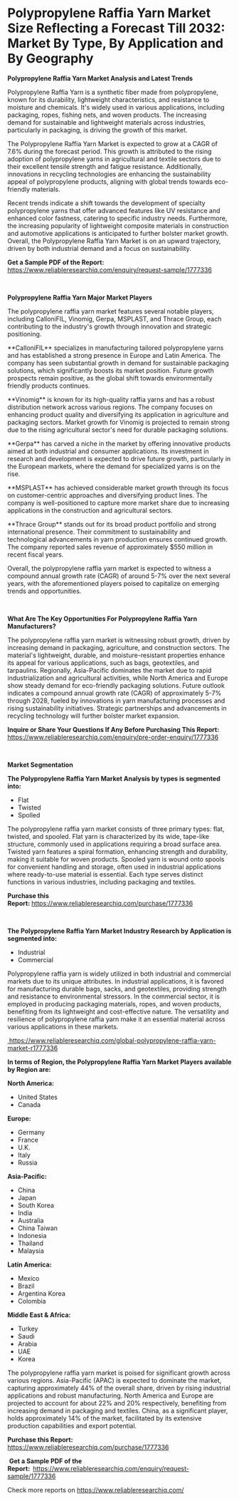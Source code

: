 <p><h1>Polypropylene Raffia Yarn Market Size Reflecting a Forecast Till 2032: Market By Type, By Application and By Geography</h1></p><p><strong>Polypropylene Raffia Yarn Market Analysis and Latest Trends</strong></p>
<p><p>Polypropylene Raffia Yarn is a synthetic fiber made from polypropylene, known for its durability, lightweight characteristics, and resistance to moisture and chemicals. It's widely used in various applications, including packaging, ropes, fishing nets, and woven products. The increasing demand for sustainable and lightweight materials across industries, particularly in packaging, is driving the growth of this market.</p><p>The Polypropylene Raffia Yarn Market is expected to grow at a CAGR of 7.6% during the forecast period. This growth is attributed to the rising adoption of polypropylene yarns in agricultural and textile sectors due to their excellent tensile strength and fatigue resistance. Additionally, innovations in recycling technologies are enhancing the sustainability appeal of polypropylene products, aligning with global trends towards eco-friendly materials.</p><p>Recent trends indicate a shift towards the development of specialty polypropylene yarns that offer advanced features like UV resistance and enhanced color fastness, catering to specific industry needs. Furthermore, the increasing popularity of lightweight composite materials in construction and automotive applications is anticipated to further bolster market growth. Overall, the Polypropylene Raffia Yarn Market is on an upward trajectory, driven by both industrial demand and a focus on sustainability.</p></p>
<p><strong>Get a Sample PDF of the Report:&nbsp;</strong> <a href="https://www.reliableresearchiq.com/enquiry/request-sample/1777336?utm_campaign=3513&utm_medium=2&utm_source=Github&utm_content=ia&utm_term=03042025&utm_id=polypropylene-raffia-yarn">https://www.reliableresearchiq.com/enquiry/request-sample/1777336</a></p>
<p>&nbsp;</p>
<p><strong>Polypropylene Raffia Yarn Major Market Players</strong></p>
<p><p>The polypropylene raffia yarn market features several notable players, including CalloniFIL, Vinomig, Gerpa, MSPLAST, and Thrace Group, each contributing to the industry's growth through innovation and strategic positioning.</p><p>**CalloniFIL** specializes in manufacturing tailored polypropylene yarns and has established a strong presence in Europe and Latin America. The company has seen substantial growth in demand for sustainable packaging solutions, which significantly boosts its market position. Future growth prospects remain positive, as the global shift towards environmentally friendly products continues.</p><p>**Vinomig** is known for its high-quality raffia yarns and has a robust distribution network across various regions. The company focuses on enhancing product quality and diversifying its application in agriculture and packaging sectors. Market growth for Vinomig is projected to remain strong due to the rising agricultural sector's need for durable packaging solutions.</p><p>**Gerpa** has carved a niche in the market by offering innovative products aimed at both industrial and consumer applications. Its investment in research and development is expected to drive future growth, particularly in the European markets, where the demand for specialized yarns is on the rise. </p><p>**MSPLAST** has achieved considerable market growth through its focus on customer-centric approaches and diversifying product lines. The company is well-positioned to capture more market share due to increasing applications in the construction and agricultural sectors.</p><p>**Thrace Group** stands out for its broad product portfolio and strong international presence. Their commitment to sustainability and technological advancements in yarn production ensures continued growth. The company reported sales revenue of approximately $550 million in recent fiscal years.</p><p>Overall, the polypropylene raffia yarn market is expected to witness a compound annual growth rate (CAGR) of around 5-7% over the next several years, with the aforementioned players poised to capitalize on emerging trends and opportunities.</p></p>
<p>&nbsp;</p>
<p><strong>What Are The Key Opportunities For Polypropylene Raffia Yarn Manufacturers?</strong></p>
<p><p>The polypropylene raffia yarn market is witnessing robust growth, driven by increasing demand in packaging, agriculture, and construction sectors. The material's lightweight, durable, and moisture-resistant properties enhance its appeal for various applications, such as bags, geotextiles, and tarpaulins. Regionally, Asia-Pacific dominates the market due to rapid industrialization and agricultural activities, while North America and Europe show steady demand for eco-friendly packaging solutions. Future outlook indicates a compound annual growth rate (CAGR) of approximately 5-7% through 2028, fueled by innovations in yarn manufacturing processes and rising sustainability initiatives. Strategic partnerships and advancements in recycling technology will further bolster market expansion.</p></p>
<p><strong>Inquire or Share Your Questions If Any Before Purchasing This Report:</strong> <a href="https://www.reliableresearchiq.com/enquiry/pre-order-enquiry/1777336?utm_campaign=3513&utm_medium=2&utm_source=Github&utm_content=ia&utm_term=03042025&utm_id=polypropylene-raffia-yarn">https://www.reliableresearchiq.com/enquiry/pre-order-enquiry/1777336</a></p>
<p>&nbsp;</p>
<p><strong>Market Segmentation</strong></p>
<p><strong>The Polypropylene Raffia Yarn Market Analysis by types is segmented into:</strong></p>
<p><ul><li>Flat</li><li>Twisted</li><li>Spolled</li></ul></p>
<p><p>The polypropylene raffia yarn market consists of three primary types: flat, twisted, and spooled. Flat yarn is characterized by its wide, tape-like structure, commonly used in applications requiring a broad surface area. Twisted yarn features a spiral formation, enhancing strength and durability, making it suitable for woven products. Spooled yarn is wound onto spools for convenient handling and storage, often used in industrial applications where ready-to-use material is essential. Each type serves distinct functions in various industries, including packaging and textiles.</p></p>
<p><strong>Purchase this Report:&nbsp;</strong><a href="https://www.reliableresearchiq.com/purchase/1777336?utm_campaign=3513&utm_medium=2&utm_source=Github&utm_content=ia&utm_term=03042025&utm_id=polypropylene-raffia-yarn">https://www.reliableresearchiq.com/purchase/1777336</a></p>
<p>&nbsp;</p>
<p><strong>The Polypropylene Raffia Yarn Market Industry Research by Application is segmented into:</strong></p>
<p><ul><li>Industrial</li><li>Commercial</li></ul></p>
<p><p>Polypropylene raffia yarn is widely utilized in both industrial and commercial markets due to its unique attributes. In industrial applications, it is favored for manufacturing durable bags, sacks, and geotextiles, providing strength and resistance to environmental stressors. In the commercial sector, it is employed in producing packaging materials, ropes, and woven products, benefiting from its lightweight and cost-effective nature. The versatility and resilience of polypropylene raffia yarn make it an essential material across various applications in these markets.</p></p>
<p><a href="https://www.reliableresearchiq.com/global-polypropylene-raffia-yarn-market-r1777336?utm_campaign=3513&utm_medium=2&utm_source=Github&utm_content=ia&utm_term=03042025&utm_id=polypropylene-raffia-yarn">&nbsp;https://www.reliableresearchiq.com/global-polypropylene-raffia-yarn-market-r1777336</a></p>
<p><strong>In terms of Region, the Polypropylene Raffia Yarn Market Players available by Region are:</strong></p>
<p>
    <p> <strong> North America: </strong>
        <ul>
            <li>United States</li>
            <li>Canada</li>
        </ul>
        </p> 
    <p> <strong> Europe: </strong>
        <ul>
            <li>Germany</li>
            <li>France</li>
            <li>U.K.</li>
            <li>Italy</li>
            <li>Russia</li>
        </ul>
        </p> 
    <p> <strong> Asia-Pacific: </strong>
        <ul>
            <li>China</li>
            <li>Japan</li>
            <li>South Korea</li>
            <li>India</li>
            <li>Australia</li>
            <li>China Taiwan</li>
            <li>Indonesia</li>
            <li>Thailand</li>
            <li>Malaysia</li>
        </ul>
        </p> 
    <p> <strong> Latin America: </strong>
        <ul>
            <li>Mexico</li>
            <li>Brazil</li>
            <li>Argentina Korea</li>
            <li>Colombia</li>
        </ul>
        </p> 
    <p> <strong> Middle East & Africa: </strong>
        <ul>
            <li>Turkey</li>
            <li>Saudi</li>
            <li>Arabia</li>
            <li>UAE</li>
            <li>Korea</li>
        </ul>
    </p>
    </p>
<p><p>The polypropylene raffia yarn market is poised for significant growth across various regions. Asia-Pacific (APAC) is expected to dominate the market, capturing approximately 44% of the overall share, driven by rising industrial applications and robust manufacturing. North America and Europe are projected to account for about 22% and 20% respectively, benefiting from increasing demand in packaging and textiles. China, as a significant player, holds approximately 14% of the market, facilitated by its extensive production capabilities and export potential.</p></p>
<p><strong>Purchase this Report: </strong><a href="https://www.reliableresearchiq.com/purchase/1777336?utm_campaign=3513&utm_medium=2&utm_source=Github&utm_content=ia&utm_term=03042025&utm_id=polypropylene-raffia-yarn">https://www.reliableresearchiq.com/purchase/1777336</a></p>
<p>&nbsp;<strong>Get a Sample PDF of the Report:&nbsp;&nbsp;</strong><a href="https://www.reliableresearchiq.com/enquiry/request-sample/1777336?utm_campaign=3513&utm_medium=2&utm_source=Github&utm_content=ia&utm_term=03042025&utm_id=polypropylene-raffia-yarn">https://www.reliableresearchiq.com/enquiry/request-sample/1777336</a></p>
<p><strong></strong></p>
<p>Check more reports on <a href="https://www.reliableresearchiq.com/?utm_campaign=3513&utm_medium=2&utm_source=Github&utm_content=ia&utm_term=03042025&utm_id=polypropylene-raffia-yarn">https://www.reliableresearchiq.com/</a></p>